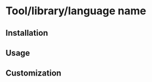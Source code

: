 # Tool/library/language name
<!--
  Here you should briefly introduce the software and tell the us what it's
  used for
-->

## Installation
<!--
  How to install it. If it's available on homebrew, just include the following

  ```bash
  brew install <tool>
  ```
-->

## Usage
<!--
  In this section you can add commands/features that are commonly used. It
  should _at least_ include the default usage. A bonus is if you add
  descriptions for extra features. If it's a command-line tool you are writing
  about you could for example write about some useful flags. See iTerm/tree
  as an example.
  -->

## Customization
<!-- If the tool has any useful customization it can be added here -->

<!-- Add more sections if you think they are useful -->

